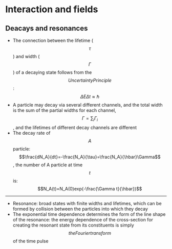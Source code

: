 # Interaction and fields


## Deacays and resonances

- The connection between the lifetime ($$\tau$$) and width ($$\Gamma$$) of a decaying state follows from the $$Uncertainty  Principle$$: $$\Delta E \Delta t \approx \hbar$$
- A particle may decay via several different channels, and the total width is the sum of the partial widths for each channel, $$\Gamma = \sum_{i} \Gamma_{i}$$, and the lifetimes of different decay channels are different 
- The decay rate of $$A$$ particle: $$\frac{dN_A}{dt}=-\frac{N_A}{\tau}=\frac{N_A}{\hbar}\Gamma$$, the number of A particle at time $$t$$ is: $$N_A(t)=N_A(0)exp(-\frac{\Gamma t}{\hbar})$$
---
- Resonance: broad states with finite widths and lifetimes, which can be formed by collision between the particles into which they decay
- The exponential time dependence determines the form of the line shape of the resonance: the energy dependence of the cross-section for creating the resonant state from its constituents is simply $$the Fourier transform$$ of the time pulse